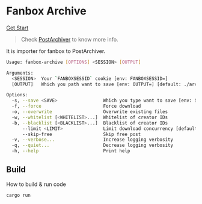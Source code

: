# Fanbox Archive
[Get Start](https://github.com/xiao-e-yun/FanboxArchive/wiki)

> Check [PostArchiver](https://github.com/xiao-e-yun/PostArchiver) to know more info.

It is importer for fanbox to PostArchiver.

```sh
Usage: fanbox-archive [OPTIONS] <SESSION> [OUTPUT]

Arguments:
  <SESSION>  Your `FANBOXSESSID` cookie [env: FANBOXSESSID=]
  [OUTPUT]   Which you path want to save [env: OUTPUT=] [default: ./archive]

Options:
  -s, --save <SAVE>                 Which you type want to save [env: SAVE=all] [default: supporting] [possible values: all, following, supporting]
  -f, --force                       Force download
  -o, --overwrite                   Overwrite existing files
  -w, --whitelist [<WHITELIST>...]  Whitelist of creator IDs
  -b, --blacklist [<BLACKLIST>...]  Blacklist of creator IDs
      --limit <LIMIT>               Limit download concurrency [default: 5]
      --skip-free                   Skip free post
  -v, --verbose...                  Increase logging verbosity
  -q, --quiet...                    Decrease logging verbosity
  -h, --help                        Print help
```

## Build

How to build & run code
```sh
cargo run
```
